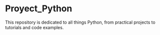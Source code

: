 # Proyect_Python
This repository is dedicated to all things Python, from practical projects to tutorials and code examples. 
